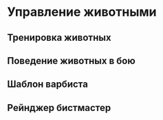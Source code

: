 # Управление животными

## Тренировка животных



## Поведение животных в бою



## Шаблон варбиста



## Рейнджер бистмастер


